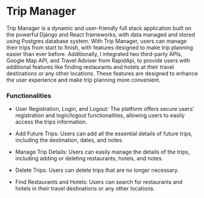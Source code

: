 # Trip Manager

Trip Manager is a dynamic and user-friendly full stack application built on the powerful Django and React frameworks, with data managed and stored using Postgres database system. With Trip Manager, users can manage their trips from start to finish, with features designed to make trip planning easier than ever before. Additionally, I integrated two third-party APIs, Google Map API, and Travel Adviser from RapidApi, to provide users with additional features like finding restaurants and hotels at their travel destinations or any other locations. These features are designed to enhance the user experience and make trip planning more convenient.

### Functionalities

+ User Registration, Login, and Logout: The platform offers secure users’ registration and login/logout functionalities, allowing users to easily access the trips information.

+ Add Future Trips:  Users can add all the essential details of future trips, including the destination, dates, and notes.

+ Manage Trip Details: Users can easily manage the details of the trips, including adding or deleting restaurants, hotels, and notes.

+ Delete Trips: Users can delete trips that are no longer necessary.

+ Find Restaurants and Hotels: Users can search for restaurants and hotels in their travel destinations or any other locations.
